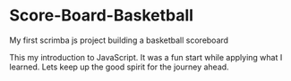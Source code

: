 # Score-Board-Basketball
My first scrimba js project building a basketball scoreboard 

This my introduction to JavaScript. It was a fun start while applying what I learned. Lets keep up the good spirit for the journey ahead.
